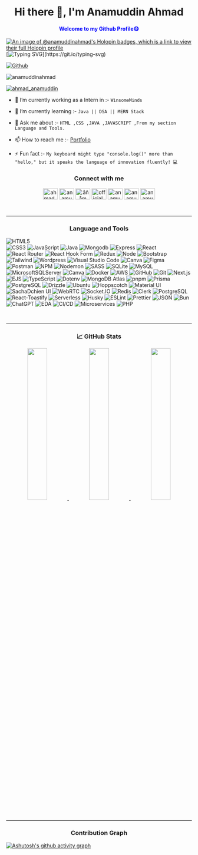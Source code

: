 <h1  align="center">Hi there 👋, I'm Anamuddin Ahmad</h1>
<h4 align="center" style="color:blue;">Welcome to my Github Profile😋</h4>



[![An image of @anamuddinahmad's Holopin badges, which is a link to view their full Holopin profile](https://holopin.me/anamuddinahmad)](https://holopin.io/@anamuddinahmad)
[![Typing SVG](https://readme-typing-svg.herokuapp.com?color=F7F7F7&size=35&center=true&vCenter=true&width=1000&lines=HELLO%2C+I'm+Anamuddin+Ahmad.;I'm+Software+Developer.;I'm+a+MERN+Stack+Developer.;I'm+from+India.;I'm+Computer+Science+And+Engineering+Student.;Be+Welcome!!)](https://git.io/typing-svg)

<!-- <h3 align="left">I am a learner with Massive_dedication & Consistent person 🔥</h3>-->
<!--<img align="right" alt="" width="400" src="">-->
[![Github](https://img.shields.io/github/followers/anamuddinahmad?label=Follow&style=social)](https://github.com/anamuddinahmad) 
<p align="left"> <img src="https://komarev.com/ghpvc/?username=anamuddinahmad&label=Profile%20views&color=0e75b6&style=flat" alt="anamuddinahmad"/> </p>

<p align="left"> <a href="https://twitter.com/ahmad_anamuddin" target="blank"><img src="https://img.shields.io/twitter/follow/ahmad_anamuddin?logo=twitter&style=for-the-badge" alt="ahmad_anamuddin" /></a>  </p>

- 🔭 I’m currently working as a Intern in :- `WinsomeMinds`

- 🌱 I’m currently learning :- `Java || DSA || MERN Stack`

- 💬 Ask me about :-   `HTML ,CSS ,JAVA ,JAVASCRIPT ,From my section Language and Tools.`

- 📫 How to reach me :- [Portfolio ](https://anamuddinahmad.github.io/Anamuddin_Portfolio/)

- ⚡ Fun fact :-   `My keyboard might type "console.log()" more than "hello," but it speaks the language of innovation fluently! 💻`


<h3 align="center">Connect with me</h3>
<p align="center">
<a href="https://twitter.com/ahmad_anamuddin" target="blank"><img align="center" src="https://raw.githubusercontent.com/rahuldkjain/github-profile-readme-generator/master/src/images/icons/Social/twitter.svg" alt="ahmad_anamuddin" height="30" width="40" /></a>
<a href="https://linkedin.com/in/anamuddinahmad" target="blank"><img align="center" src="https://raw.githubusercontent.com/rahuldkjain/github-profile-readme-generator/master/src/images/icons/Social/linked-in-alt.svg" alt="anamuddinahmad" height="30" width="40" /></a>
<a href="https://fb.com/åñåm ålï" target="blank"><img align="center" src="https://raw.githubusercontent.com/rahuldkjain/github-profile-readme-generator/master/src/images/icons/Social/facebook.svg" alt="åñåm ålï" height="30" width="40" /></a>
<a href="https://instagram.com/official_anam_ali" target="blank"><img align="center" src="https://raw.githubusercontent.com/rahuldkjain/github-profile-readme-generator/master/src/images/icons/Social/instagram.svg" alt="official_anam_ali" height="30" width="40" /></a>
<a href="https://www.hackerrank.com/anamuddinahmad01" target="blank"><img align="center" src="https://raw.githubusercontent.com/rahuldkjain/github-profile-readme-generator/master/src/images/icons/Social/hackerrank.svg" alt="anamuddinahmad01" height="30" width="40" /></a>
<a href="https://www.leetcode.com/anamuddinahmad" target="blank"><img align="center" src="https://raw.githubusercontent.com/rahuldkjain/github-profile-readme-generator/master/src/images/icons/Social/leet-code.svg" alt="anamuddinahmad" height="30" width="40" /></a>
<a href="https://stackoverflow.com/users/anamuddinahmad" target="blank"><img align="center" src="https://raw.githubusercontent.com/rahuldkjain/github-profile-readme-generator/master/src/images/icons/Social/stack-overflow.svg" alt="anamuddinahmad" height="30" width="40" /></a>
</p>

<br />
<hr />

<h3 align="center">Language and Tools</h3>

![HTML5](https://img.shields.io/badge/html5-%23E34F26.svg?style=for-the-badge&logo=html5&logoColor=white)  
![CSS3](https://img.shields.io/badge/css3-%231572B6.svg?style=for-the-badge&logo=css3&logoColor=white)
![JavaScript](https://img.shields.io/badge/javascript-%23323330.svg?style=for-the-badge&logo=javascript&logoColor=%23F7DF1E) 
![Java](https://img.shields.io/badge/java-%23ED8B00.svg?style=for-the-badge&logo=java&logoColor=white)
![Mongodb](https://img.shields.io/badge/mongodb-%236DB33F.svg?style=for-the-badge&logo=mongodb&logoColor=white)
![Express](https://img.shields.io/badge/express-%230A0FFF.svg?style=for-the-badge&logo=express&logoColor=white)
![React](https://img.shields.io/badge/react-%23000000.svg?style=for-the-badge&logo=react&logoColor=#00C7B7)
![React Router](https://img.shields.io/badge/React_Router-CA4245?style=for-the-badge&logo=react-router&logoColor=white)
![React Hook Form](https://img.shields.io/badge/React%20Hook%20Form-%23EC5990.svg?style=for-the-badge&logo=reacthookform&logoColor=white) 
![Redux](https://img.shields.io/badge/redux-%23593d88.svg?style=for-the-badge&logo=redux&logoColor=white) 
![Node](https://img.shields.io/badge/node-js-%236DB33F.svg?style=for-the-badge&logo=node-js&logoColor=white)
![Bootstrap](https://img.shields.io/badge/bootstrap-%23563D7C.svg?style=for-the-badge&logo=bootstrap&logoColor=white) 
![Tailwind](https://img.shields.io/badge/tailwind-css-%2300f.svg?style=for-the-badge&logo=tailwind-css&logoColor=white)
![Wordpress](https://img.shields.io/badge/wordpress-%230047B3.svg?style=for-the-badge&logo=wordpress&logoColor=white)
![Visual Studio Code](https://img.shields.io/badge/Visual%20Studio%20Code-0078d7.svg?style=for-the-badge&logo=visual-studio-code&logoColor=white)
![Canva](https://img.shields.io/badge/canva-FE7A16.svg?style=for-the-badge&logo=canva&logoColor=white)
![Figma](https://img.shields.io/badge/figma-59666C?style=for-the-badge&logo=figma&logoColor=white)
![Postman](https://img.shields.io/badge/Postman-FF6C37?style=for-the-badge&logo=postman&logoColor=white)
![NPM](https://img.shields.io/badge/NPM-%23CB3837.svg?style=for-the-badge&logo=npm&logoColor=white)
![Nodemon](https://img.shields.io/badge/NODEMON-%23323330.svg?style=for-the-badge&logo=nodemon&logoColor=%BBDEAD) 
![SASS](https://img.shields.io/badge/SASS-hotpink.svg?style=for-the-badge&logo=SASS&logoColor=white) 
![SQLite](https://img.shields.io/badge/sqlite-%2307405e.svg?style=for-the-badge&logo=sqlite&logoColor=white) 
![MySQL](https://img.shields.io/badge/mysql-%2300000f.svg?style=for-the-badge&logo=mysql&logoColor=white)
![MicrosoftSQLServer](https://img.shields.io/badge/Microsoft%20SQL%20Server-CC2927?style=for-the-badge&logo=microsoft%20sql%20server&logoColor=white)
![Canva](https://img.shields.io/badge/Canva-%2300C4CC.svg?style=for-the-badge&logo=Canva&logoColor=white) 
![Docker](https://img.shields.io/badge/docker-%230db7ed.svg?style=for-the-badge&logo=docker&logoColor=white) 
![AWS](https://img.shields.io/badge/AWS-232F3E.svg?style=for-the-badge&logo=amazon-aws&logoColor=white)
![GitHub](https://img.shields.io/badge/GitHub-181717.svg?style=for-the-badge&logo=github&logoColor=white)
![Git](https://img.shields.io/badge/Git-F05032.svg?style=for-the-badge&logo=git&logoColor=white)
![Next.js](https://img.shields.io/badge/Next.js-000000.svg?style=for-the-badge&logo=next.js&logoColor=white)
![EJS](https://img.shields.io/badge/EJS-91AA3F.svg?style=for-the-badge&logo=ejs&logoColor=white)
![TypeScript](https://img.shields.io/badge/TypeScript-3178C6.svg?style=for-the-badge&logo=typescript&logoColor=white)
![Dotenv](https://img.shields.io/badge/Dotenv-ECD53F.svg?style=for-the-badge&logo=dotenv&logoColor=black)
![MongoDB Atlas](https://img.shields.io/badge/MongoDB%20Atlas-47A248.svg?style=for-the-badge&logo=mongodb&logoColor=white)
![pnpm](https://img.shields.io/badge/pnpm-F69220.svg?style=for-the-badge&logo=pnpm&logoColor=white)
![Prisma](https://img.shields.io/badge/Prisma-2D3748.svg?style=for-the-badge&logo=prisma&logoColor=white)
![PostgreSQL](https://img.shields.io/badge/PostgreSQL-4169E1.svg?style=for-the-badge&logo=postgresql&logoColor=white)
![Drizzle](https://img.shields.io/badge/Drizzle-FF8906.svg?style=for-the-badge&logo=drizzle&logoColor=white)
![Ubuntu](https://img.shields.io/badge/Ubuntu-E95420.svg?style=for-the-badge&logo=ubuntu&logoColor=white)
![Hoppscotch](https://img.shields.io/badge/Hoppscotch-31C48D.svg?style=for-the-badge&logo=hoppscotch&logoColor=white)
![Material UI](https://img.shields.io/badge/Material--UI-0081CB.svg?style=for-the-badge&logo=mui&logoColor=white)
![SachaDchien UI](https://img.shields.io/badge/SachaDchien%20UI-4A4A4A.svg?style=for-the-badge)
![WebRTC](https://img.shields.io/badge/WebRTC-333333.svg?style=for-the-badge&logo=webrtc&logoColor=white)
![Socket.IO](https://img.shields.io/badge/Socket.IO-010101.svg?style=for-the-badge&logo=socket.io&logoColor=white)
![Redis](https://img.shields.io/badge/Redis-DC382D.svg?style=for-the-badge&logo=redis&logoColor=white)
![Clerk](https://img.shields.io/badge/Clerk-0B0B0B.svg?style=for-the-badge&logo=clerk&logoColor=white)
![PostgreSQL](https://img.shields.io/badge/PostgreSQL-336791.svg?style=for-the-badge&logo=postgresql&logoColor=white)
![React-Toastify](https://img.shields.io/badge/React--Toastify-363636.svg?style=for-the-badge&logo=react&logoColor=61DAFB)
![Serverless](https://img.shields.io/badge/Serverless-FD5750.svg?style=for-the-badge&logo=serverless&logoColor=white)
![Husky](https://img.shields.io/badge/Husky-00C8FF.svg?style=for-the-badge&logo=github&logoColor=white)
![ESLint](https://img.shields.io/badge/ESLint-4B32C3.svg?style=for-the-badge&logo=eslint&logoColor=white)
![Prettier](https://img.shields.io/badge/Prettier-F7B93E.svg?style=for-the-badge&logo=prettier&logoColor=white)
![JSON](https://img.shields.io/badge/JSON-000000.svg?style=for-the-badge&logo=json&logoColor=white)
![Bun](https://img.shields.io/badge/Bun-333333.svg?style=for-the-badge&logo=bun&logoColor=white)
![ChatGPT](https://img.shields.io/badge/ChatGPT-00A67E.svg?style=for-the-badge&logo=openai&logoColor=white)
![EDA](https://img.shields.io/badge/EDA-FF6F00.svg?style=for-the-badge&logo=eventbrite&logoColor=white)
![CI/CD](https://img.shields.io/badge/CI%2FCD-239120.svg?style=for-the-badge&logo=github-actions&logoColor=white)
![Microservices](https://img.shields.io/badge/Microservices-6C757D.svg?style=for-the-badge&logo=microgenetics&logoColor=white)
![PHP](https://img.shields.io/badge/PHP-%230A0FFF.svg?style=for-the-badge&logo=php&logoColor=white)  

<br />
<hr />


<!-- <div> -->
<!-- <h3 align="left">Languages and Tools</h3>
<code><img height="40" src="https://raw.githubusercontent.com/github/explore/80688e429a7d4ef2fca1e82350fe8e3517d3494d/topics/html/html.png"></code>
<code><img height="40" src="https://raw.githubusercontent.com/github/explore/80688e429a7d4ef2fca1e82350fe8e3517d3494d/topics/css/css.png"></code>
<code><img height="40" src="https://raw.githubusercontent.com/github/explore/80688e429a7d4ef2fca1e82350fe8e3517d3494d/topics/javascript/javascript.png"></code>
<code><img height="40" src="https://raw.githubusercontent.com/github/explore/80688e429a7d4ef2fca1e82350fe8e3517d3494d/topics/mongodb/mongodb.png"></code>
<code><img height="40" src="https://raw.githubusercontent.com/github/explore/80688e429a7d4ef2fca1e82350fe8e3517d3494d/topics/express/express.png"></code>
<code><img height="40" src="https://raw.githubusercontent.com/github/explore/80688e429a7d4ef2fca1e82350fe8e3517d3494d/topics/react/react.png"></code>
<code><img height="40" src="https://raw.githubusercontent.com/github/explore/80688e429a7d4ef2fca1e82350fe8e3517d3494d/topics/nodejs/nodejs.png"></code>
<code><img height="40" src="https://raw.githubusercontent.com/github/explore/80688e429a7d4ef2fca1e82350fe8e3517d3494d/topics/tailwind/tailwind.png"></code>
<code><img height="40" src="https://raw.githubusercontent.com/github/explore/80688e429a7d4ef2fca1e82350fe8e3517d3494d/topics/java/java.png"></code>
<!-- <code><img height="40" src="https://raw.githubusercontent.com/github/explore/80688e429a7d4ef2fca1e82350fe8e3517d3494d/topics/mysql/mysql.png"></code> -->
<!-- <code><img height="40" src="https://raw.githubusercontent.com/github/explore/80688e429a7d4ef2fca1e82350fe8e3517d3494d/topics/firebase/firebase.png"></code> -->
<!-- <code><img height="40" src="https://raw.githubusercontent.com/github/explore/80688e429a7d4ef2fca1e82350fe8e3517d3494d/topics/git/git.png"></code>
<code><img height="40" src="https://raw.githubusercontent.com/github/explore/80688e429a7d4ef2fca1e82350fe8e3517d3494d/topics/bootstrap/bootstrap.png"></code>
<code><img height="40" src="https://raw.githubusercontent.com/github/explore/80688e429a7d4ef2fca1e82350fe8e3517d3494d/topics/wordpress/wordpress.png"></code>
</div> -->
  <!-- <hr> -->
<!--   <h3 align="center">Most Used Langues & COMMIT'S </h3>
<div align="left">
  <img src="https://github-readme-stats.vercel.app/api/top-langs?username=AnamuddinAhmad&locale=en&hide_title=false&layout=compact&card_width=320&langs_count=5&theme=dracula&hide_border=false&order=2" height="180" alt="languages graph"  />
   <img src="https://github-readme-stats.vercel.app/api?username=AnamuddinAhmad&hide_title=false&hide_rank=false&show_icons=true&include_all_commits=true&count_private=true&disable_animations=false&theme=dracula&locale=en&hide_border=false&order=1" height="180" alt="stats graph"/>
</div> -->
<div>


<h3 align="center"> &#x1f4c8; GitHub Stats</h3>
<div align="center" >
    <a  href="https://github.com/anamuddinahmad">
    <img src="http://github-profile-summary-cards.vercel.app/api/cards/stats?username=anamuddinahmad&theme=dark" width="32.5%">
    <img src="http://github-profile-summary-cards.vercel.app/api/cards/repos-per-language?username=anamuddinahmad&theme=dark" width="32.5%">
    <img src="http://github-profile-summary-cards.vercel.app/api/cards/most-commit-language?username=anamuddinahmad&theme=dark" width="32.5%">
<!--     <img src="http://github-profile-summary-cards.vercel.app/api/cards/profile-details?username=anamuddinahmad&theme=dark" width="100%" height="50%"> -->
<!--     <img src="http://github-profile-summary-cards.vercel.app/api/cards/productive-time?username=Mannxxx&theme=dark&utcOffset=8" width="100" height="50%"> -->
    </a>
</div>

<hr>
  
<!--[![AnamuddinAhmad's GitHub | Topics Over Time](https://stats.quine.sh/AnamuddinAhmad/topics-over-time?theme=dark)](https://quine.sh?utm_source=widgets&utm_campaign=AnamuddinAhmad)
<hr>
</div>

[![AnamuddinAhmad's GitHub | Languages Over Time](https://stats.quine.sh/AnamuddinAhmad/languages-over-time?theme=dark)](https://quine.sh?utm_source=widgets&utm_campaign=AnamuddinAhmad)

-->

<h3 align="center">Contribution Graph </h3>
  
[![Ashutosh's github activity graph](https://github-readme-activity-graph.vercel.app/graph?username=anamuddinahmad&theme=github-compact)](https://github.com/ashutosh00710/github-readme-activity-graph)

